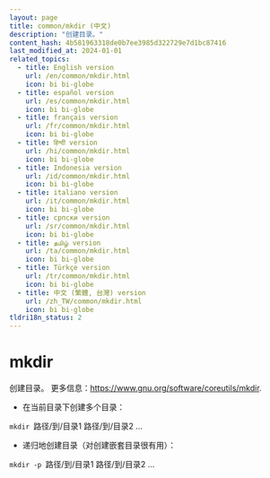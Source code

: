 ```yaml
---
layout: page
title: common/mkdir (中文)
description: "创建目录。"
content_hash: 4b581963318de0b7ee3985d322729e7d1bc87416
last_modified_at: 2024-01-01
related_topics:
  - title: English version
    url: /en/common/mkdir.html
    icon: bi bi-globe
  - title: español version
    url: /es/common/mkdir.html
    icon: bi bi-globe
  - title: français version
    url: /fr/common/mkdir.html
    icon: bi bi-globe
  - title: हिन्दी version
    url: /hi/common/mkdir.html
    icon: bi bi-globe
  - title: Indonesia version
    url: /id/common/mkdir.html
    icon: bi bi-globe
  - title: italiano version
    url: /it/common/mkdir.html
    icon: bi bi-globe
  - title: српски version
    url: /sr/common/mkdir.html
    icon: bi bi-globe
  - title: தமிழ் version
    url: /ta/common/mkdir.html
    icon: bi bi-globe
  - title: Türkçe version
    url: /tr/common/mkdir.html
    icon: bi bi-globe
  - title: 中文 (繁體, 台灣) version
    url: /zh_TW/common/mkdir.html
    icon: bi bi-globe
tldri18n_status: 2
---
```

# mkdir

创建目录。
更多信息：<https://www.gnu.org/software/coreutils/mkdir>.

- 在当前目录下创建多个目录：

`mkdir `<span class="tldr-var badge badge-pill bg-dark-lm bg-white-dm text-white-lm text-dark-dm font-weight-bold">路径/到/目录1 路径/到/目录2 ...</span>

- 递归地创建目录（对创建嵌套目录很有用）：

`mkdir -p `<span class="tldr-var badge badge-pill bg-dark-lm bg-white-dm text-white-lm text-dark-dm font-weight-bold">路径/到/目录1 路径/到/目录2 ...</span>

